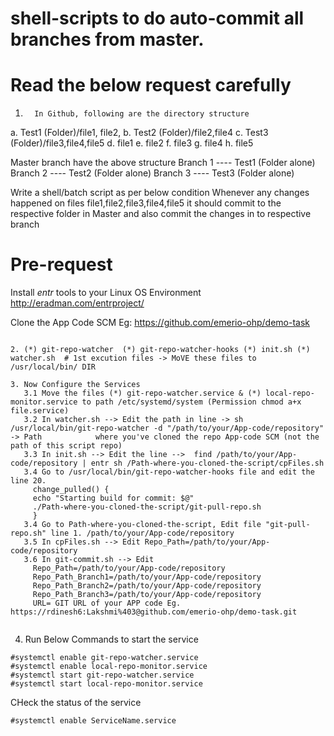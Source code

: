 # shell-scripts to do auto-commit all branches from master.

# Read the below request carefully
1.       In Github, following are the directory structure
a.       Test1 (Folder)/file1, file2,
b.       Test2 (Folder)/file2,file4
c.       Test3 (Folder)/file3,file4,file5
d.       file1
e.       file2
f.       file3
g.       file4
h.       file5

Master branch have the above structure
Branch 1 ---- Test1 (Folder alone)
Branch 2 ---- Test2 (Folder alone)
Branch 3 ---- Test3 (Folder alone)

Write a shell/batch script as per below condition
Whenever any changes happened on files file1,file2,file3,file4,file5 it should commit to the respective folder in Master and also commit the changes in to respective branch

# Pre-request 

Install *entr* tools to your Linux OS Environment 
http://eradman.com/entrproject/  

Clone the App Code SCM Eg: https://github.com/emerio-ohp/demo-task

```1. Clone this branch git-merge

2. (*) git-repo-watcher  (*) git-repo-watcher-hooks (*) init.sh (*) watcher.sh  # 1st excution files -> MoVE these files to /usr/local/bin/ DIR

3. Now Configure the Services 
   3.1 Move the files (*) git-repo-watcher.service & (*) local-repo-monitor.service to path /etc/systemd/system (Permission chmod a+x file.service)
   3.2 In watcher.sh --> Edit the path in line -> sh /usr/local/bin/git-repo-watcher -d "/path/to/your/App-code/repository" -> Path            where you've cloned the repo App-code SCM (not the path of this script repo)
   3.3 In init.sh --> Edit the line -->  find /path/to/your/App-code/repository | entr sh /Path-where-you-cloned-the-script/cpFiles.sh
   3.4 Go to /usr/local/bin/git-repo-watcher-hooks file and edit the line 20.
     change_pulled() {
     echo "Starting build for commit: $@"
     ./Path-where-you-cloned-the-script/git-pull-repo.sh
     }
   3.4 Go to Path-where-you-cloned-the-script, Edit file "git-pull-repo.sh" line 1. /path/to/your/App-code/repository
   3.5 In cpFiles.sh --> Edit Repo_Path=/path/to/your/App-code/repository
   3.6 In git-commit.sh --> Edit 
     Repo_Path=/path/to/your/App-code/repository 
     Repo_Path_Branch1=/path/to/your/App-code/repository
     Repo_Path_Branch2=/path/to/your/App-code/repository
     Repo_Path_Branch3=/path/to/your/App-code/repository
     URL= GIT URL of your APP code Eg. https://rdinesh6:Lakshmi%403@github.com/emerio-ohp/demo-task.git
   
```
4. Run Below Commands to start the service
```
#systemctl enable git-repo-watcher.service
#systemctl enable local-repo-monitor.service
#systemctl start git-repo-watcher.service
#systemctl start local-repo-monitor.service
```

CHeck the status of the service 
```
#systemctl enable ServiceName.service
```


